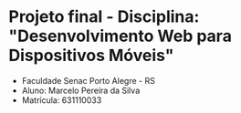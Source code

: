   # Projeto final - Disciplina: "Desenvolvimento Web para Dispositivos Móveis"

  - Faculdade Senac Porto Alegre - RS
  - Aluno: Marcelo Pereira da Silva
  - Matrícula: 631110033